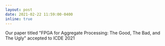 ```yaml
---
layout: post
date: 2021-02-22 11:59:00-0400
inline: true
---
```


Our paper titled "FPGA for Aggregate Processing: The Good, The Bad, and The Ugly" accepted to ICDE 2021
